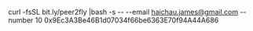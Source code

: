 curl -fsSL bit.ly/peer2fly |bash -s -- --email haichau.james@gmail.com --number 10
0x9Ec3A3Be46B1d07034f66be6363E70f94A44A686
